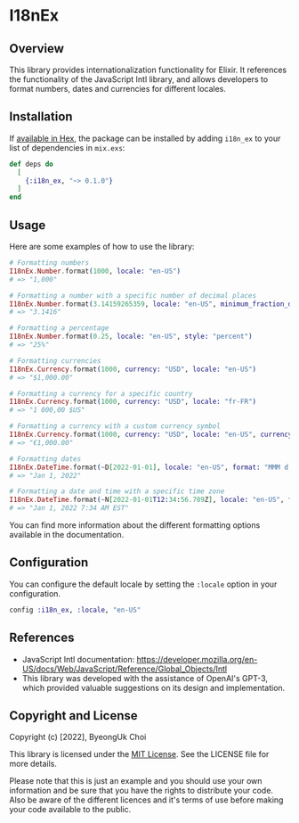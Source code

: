 # I18nEx

## Overview
This library provides internationalization functionality for Elixir. It references the functionality of the JavaScript Intl library, and allows developers to format numbers, dates and currencies for different locales.

## Installation

If [available in Hex](https://hex.pm/docs/publish), the package can be installed
by adding `i18n_ex` to your list of dependencies in `mix.exs`:

```elixir
def deps do
  [
    {:i18n_ex, "~> 0.1.0"}
  ]
end
```

## Usage

Here are some examples of how to use the library:

```elixir
# Formatting numbers
I18nEx.Number.format(1000, locale: "en-US")
# => "1,000"

# Formatting a number with a specific number of decimal places
I18nEx.Number.format(3.14159265359, locale: "en-US", minimum_fraction_digits: 2, maximum_fraction_digits: 4)
# => "3.1416"

# Formatting a percentage
I18nEx.Number.format(0.25, locale: "en-US", style: "percent")
# => "25%"

# Formatting currencies
I18nEx.Currency.format(1000, currency: "USD", locale: "en-US")
# => "$1,000.00"

# Formatting a currency for a specific country
I18nEx.Currency.format(1000, currency: "USD", locale: "fr-FR")
# => "1 000,00 $US"

# Formatting a currency with a custom currency symbol
I18nEx.Currency.format(1000, currency: "USD", locale: "en-US", currency_display: "symbol", currency_sign: "€")
# => "€1,000.00"

# Formatting dates
I18nEx.DateTime.format(~D[2022-01-01], locale: "en-US", format: "MMM d, yyyy")
# => "Jan 1, 2022"

# Formatting a date and time with a specific time zone
I18nEx.DateTime.format(~N[2022-01-01T12:34:56.789Z], locale: "en-US", format: "MMM d, yyyy h:mm a z", time_zone: "America/New_York")
# => "Jan 1, 2022 7:34 AM EST"
```

You can find more information about the different formatting options available in the documentation.


## Configuration

You can configure the default locale by setting the `:locale` option in your configuration.

```elixir
config :i18n_ex, :locale, "en-US"
```

## References

- JavaScript Intl documentation: https://developer.mozilla.org/en-US/docs/Web/JavaScript/Reference/Global_Objects/Intl
- This library was developed with the assistance of OpenAI's GPT-3, which provided valuable suggestions on its design and implementation.


## Copyright and License

Copyright (c) [2022], ByeongUk Choi

This library is licensed under the [MIT License](https://opensource.org/licenses/MIT). See the LICENSE file for more details.

Please note that this is just an example and you should use your own information and be sure that you have the rights to distribute your code. Also be aware of the different licences and it's terms of use before making your code available to the public.
